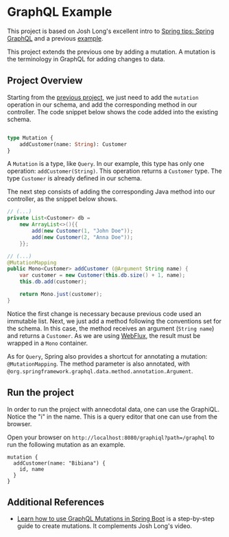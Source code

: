 # GraphQL Example
This project is based on Josh Long's excellent intro to [Spring tips: Spring GraphQL](https://www.youtube.com/watch?v=kVSYVhmvNCI) and a previous [example](https://github.com/gabrielcostasilva/sb-controllers/tree/main/graphql).

This project extends the previous one by adding a mutation. A mutation is the terminology in GraphQL for adding changes to data.

## Project Overview
Starting from the [previous project](https://github.com/gabrielcostasilva/sb-controllers/tree/main/graphql), we just need to add the `mutation` operation in our schema, and add the corresponding method in our controller. The code snippet below shows the code added into the existing schema.

```graphql

type Mutation {
    addCustomer(name: String): Customer
}

```

A `Mutation` is a type, like `Query`. In our example, this type has only one operation: `addCustomer(String)`. This operation returns a `Customer` type. The type `Customer` is already defined in our schema.

The next step consists of adding the corresponding Java method into our controller, as the snippet below shows.


```java
// (...)
private List<Customer> db = 
    new ArrayList<>(){{
        add(new Customer(1, "John Doe"));
        add(new Customer(2, "Anna Doe"));
    }};

// (...)
@MutationMapping
public Mono<Customer> addCustomer (@Argument String name) {
    var customer = new Customer(this.db.size() + 1, name);
    this.db.add(customer);

    return Mono.just(customer);
}
```

Notice the first change is necessary because previous code used an immutable list. Next, we just add a method following the conventions set for the schema. In this case, the method receives an argument (`String name`) and returns a `Customer`. As we are using [WebFlux](https://docs.spring.io/spring-framework/docs/current/reference/html/web-reactive.html), the result must be wrapped in a `Mono` container.

As for `Query`, Spring also provides a shortcut for annotating a mutation: `@MutationMapping`. The method parameter is also annotated, with `@org.springframework.graphql.data.method.annotation.Argument`.

## Run the project
In order to run the project with annecdotal data, one can use the GraphiQL. Notice the "i" in the name. This is a query editor that one can use from the browser. 

Open your browser on `http://localhost:8080/graphiql?path=/graphql` to run the following mutation as an example.

```
mutation {
  addCustomer(name: "Bibiana") {
    id, name
  }
}

```

## Additional References
- [Learn how to use GraphQL Mutations in Spring Boot](https://www.youtube.com/watch?v=u3FFRq3-0CM) is a step-by-step guide to create mutations. It complements Josh Long's video.
